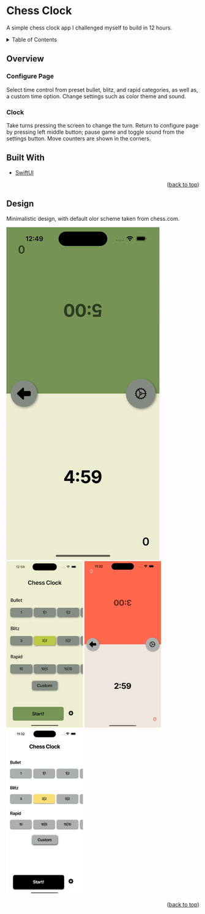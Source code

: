 # Chess Clock
A simple chess clock app I challenged myself to build in 12 hours.

<!-- TABLE OF CONTENTS -->
<div id="top"></div>
<details>
  <summary>Table of Contents</summary>
  <ol>
    <li><a href="#overview">Overview</a></li>
    <li><a href="#builtwith">Built With</a></li>
    <li><a href="#design">Design</a></li>
  </ol>
</details>

<!-- Overview -->
<div id="overview">

## Overview
### Configure Page
Select time control from preset bullet, blitz, and rapid categories, as well as, a custom time option. Change settings such as color theme and sound.

### Clock
Take turns pressing the screen to change the turn. Return to configure page by pressing left middle button; pause game and toggle sound from the settings button. Move counters are shown in the corners.

</div>

<!-- Built With -->
<div id="builtwith">

## Built With
* [SwiftUI](https://developer.apple.com/xcode/swiftui/)

</div>
<p align="right">(<a href="#top">back to top</a>)</p>

<!-- Design -->
<div id="design">

## Design
Minimalistic design, with default olor scheme taken from chess.com.

![](https://github.com/silasnevstad/Chess-Clock/blob/main/demos/chessClock.gif)
<img src="https://github.com/silasnevstad/Chess-Clock/blob/main/demos/chessClockWelcomePage.png" width=200>
<img src="https://github.com/silasnevstad/Chess-Clock/blob/main/demos/chessClockClockPageRed.png" width=200>
<img src="https://github.com/silasnevstad/Chess-Clock/blob/main/demos/chessClockWelcomePageBlack.png" width=200>

</div>
<p align="right">(<a href="#top">back to top</a>)</p>
